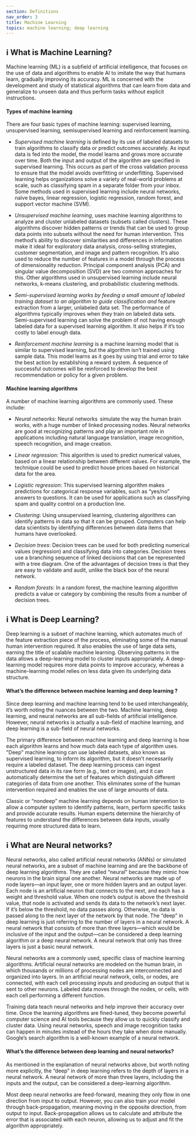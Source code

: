 ```yaml
---
section: Definitions
nav_order: 3
title: Machine Learning
topics: machine learning; deep learning
---
```


## ℹ️ What is Machine Learning?  


Machine learning (ML) is a subfield of artificial intelligence,  that focuses on the use of data and algorithms to enable AI to imitate the way that humans learn, gradually improving its accuracy. ML is concerned with the development and study of statistical algorithms that can learn from data and generalize to unseen data and thus perform tasks without explicit instructions.


#### Types of machine learning

There are four basic types of machine learning: supervised learning, unsupervised learning, semisupervised learning and reinforcement learning.

 	  
- *Supervised machine learning* is defined by its use of labeled datasets to train algorithms to classify data or predict outcomes accurately. As input data is fed into the model, the model learns and grows more accurate over time. Both the input and output of the algorithm are specified in supervised learning. This occurs as part of the cross validation process to ensure that the model avoids overfitting or underfitting. Supervised learning helps organizations solve a variety of real-world problems at scale, such as classifying spam in a separate folder from your inbox. Some methods used in supervised learning include neural networks, naïve bayes, linear regression, logistic regression, random forest, and support vector machine (SVM).

- *Unsupervised machine learning*, uses machine learning algorithms to analyze and cluster unlabeled datasets (subsets called clusters). These algorithms discover hidden patterns or trends that can be used to group data points into subsets without the need for human intervention. This method’s ability to discover similarities and differences in information make it ideal for exploratory data analysis, cross-selling strategies, customer segmentation, and image and pattern recognition. It’s also used to reduce the number of features in a model through the process of dimensionality reduction. Principal component analysis (PCA) and singular value decomposition (SVD) are two common approaches for this. Other algorithms used in unsupervised learning include neural networks, k-means clustering, and probabilistic clustering methods.


- *Semi-supervised learning works by feeding a small amount of labeled training dataset to an algorithm to guide classification and* feature extraction from a larger, unlabeled data set. The performance of algorithms typically improves when they train on labeled data sets. Semi-supervised learning can solve the problem of not having enough labeled data for a supervised learning algorithm. It also helps if it’s too costly to label enough data. 


- *Reinforcement machine learning* is a machine learning model that is similar to supervised learning, but the algorithm isn’t trained using sample data. This model learns as it goes by using trial and error to take the best action by establishing a reward system. A sequence of successful outcomes will be reinforced to develop the best recommendation or policy for a given problem.


#### Machine learning algorithms


A number of machine learning algorithms are commonly used. These include:

- *Neural networks*: Neural networks  simulate the way the human brain works, with a huge number of linked processing nodes. Neural networks are good at recognizing patterns and play an important role in applications including natural language translation, image recognition, speech recognition, and image creation.

- *Linear regression*: This algorithm is used to predict numerical values, based on a linear relationship between different values. For example, the technique could be used to predict house prices based on historical data for the area.

- *Logistic regression*: This supervised learning algorithm makes predictions for categorical response variables, such as “yes/no” answers to questions. It can be used for applications such as classifying spam and quality control on a production line.

- *Clustering*: Using unsupervised learning, clustering algorithms can identify patterns in data so that it can be grouped. Computers can help data scientists by identifying differences between data items that humans have overlooked.


- *Decision trees*: Decision trees can be used for both predicting numerical values (regression) and classifying data into categories. Decision trees use a branching sequence of linked decisions that can be represented with a tree diagram. One of the advantages of decision trees is that they are easy to validate and audit, unlike the black box of the neural network.

- *Random forests*: In a random forest, the machine learning algorithm predicts a value or category by combining the results from a number of decision trees.




## ℹ️ What is Deep Learning? 



Deep learning is a subset of machine learning, which automates much of the feature extraction piece of the process, eliminating some of the manual human intervention required. It also enables the use of large data sets, earning the title of scalable machine learning.
Observing patterns in the data allows a deep-learning model to cluster inputs appropriately. A deep-learning model requires more data points to improve accuracy, whereas a machine-learning model relies on less data given its underlying data structure. 



#### What’s the difference between machine learning and deep learning ?


Since deep learning and machine learning tend to be used interchangeably, it’s worth noting the nuances between the two. Machine learning, deep learning, and neural networks are all sub-fields of artificial intelligence. However, neural networks is actually a sub-field of machine learning, and deep learning is a sub-field of neural networks.


The primary difference between machine learning and deep learning is how each algorithm learns and how much data each type of algorithm uses. "Deep" machine learning can use labeled datasets, also known as supervised learning, to inform its algorithm, but it doesn’t necessarily require a labeled dataset. The deep learning process can ingest unstructured data in its raw form (e.g., text or images), and it can automatically determine the set of features which distinguish different categories of data from one another. This eliminates some of the human intervention required and enables the use of large amounts of data. 

Classic or “nondeep” machine learning depends on human intervention to allow a computer system to identify patterns, learn, perform specific tasks and provide accurate results. Human experts determine the hierarchy of features to understand the differences between data inputs, usually requiring more structured data to learn.


## ℹ️ What are Neural networks?


Neural networks, also called artificial neural networks  (ANNs) or simulated neural networks, are a subset of machine learning and are the backbone of deep learning algorithms. They are called “neural” because they mimic how neurons in the brain signal one another. Neural networks are made up of node layers—an input layer, one or more hidden layers and an output layer. Each node is an artificial neuron that connects to the next, and each has a weight and threshold value. When one node’s output is above the threshold value, that node is activated and sends its data to the network’s next layer. If it’s below the threshold, no data passes along. Otherwise, no data is passed along to the next layer of the network by that node. The “deep” in deep learning is just referring to the number of layers in a neural network. A neural network that consists of more than three layers—which would be inclusive of the input and the output—can be considered a deep learning algorithm or a deep neural network. A neural network that only has three layers is just a basic neural network.

Neural networks are a commonly used, specific class of machine learning algorithms. Artificial neural networks are modeled on the human brain, in which thousands or millions of processing nodes are interconnected and organized into layers. In an artificial neural network, cells, or nodes, are connected, with each cell processing inputs and producing an output that is sent to other neurons. Labeled data moves through the nodes, or cells, with each cell performing a different function.

Training data teach neural networks and help improve their accuracy over time. Once the learning algorithms are fined-tuned, they become powerful computer science and AI tools because they allow us to quickly classify and cluster data. Using neural networks, speech and image recognition tasks can happen in minutes instead of the hours they take when done manually. Google’s search algorithm is a well-known example of a neural network.


#### What’s the difference between deep learning and neural networks?

As mentioned in the explanation of neural networks above, but worth noting more explicitly, the “deep” in deep learning refers to the depth of layers in a neural network. A neural network of more than three layers, including the inputs and the output, can be considered a deep-learning algorithm. 

Most deep neural networks are feed-forward, meaning they only flow in one direction from input to output. However, you can also train your model through back-propagation, meaning moving in the opposite direction, from output to input. Back-propagation allows us to calculate and attribute the error that is associated with each neuron, allowing us to adjust and fit the algorithm appropriately.


